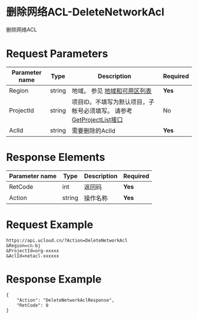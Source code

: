 # 删除网络ACL-DeleteNetworkAcl

删除网络ACL

# Request Parameters
|Parameter name|Type|Description|Required|
|---|---|---|---|
|Region|string|地域。 参见 [地域和可用区列表](api/summary/regionlist)|**Yes**|
|ProjectId|string|项目ID。不填写为默认项目，子帐号必须填写。 请参考[GetProjectList接口](api/summary/get_project_list)|No|
|AclId|string|需要删除的AclId|**Yes**|

# Response Elements
|Parameter name|Type|Description|Required|
|---|---|---|---|
|RetCode|int|返回码|**Yes**|
|Action|string|操作名称|**Yes**|

# Request Example
```
https://api.ucloud.cn/?Action=DeleteNetworkAcl
&Region=cn-bj
&ProjectId=org-xxxxx
&AclId=netacl-xxxxxx
```

# Response Example
```
{
    "Action": "DeleteNetworkAclResponse", 
    "RetCode": 0
}
```

